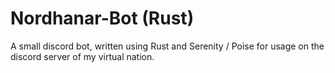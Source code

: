 # Nordhanar-Bot (Rust)

A small discord bot, written using Rust and Serenity / Poise for usage on the discord server of my virtual nation.

